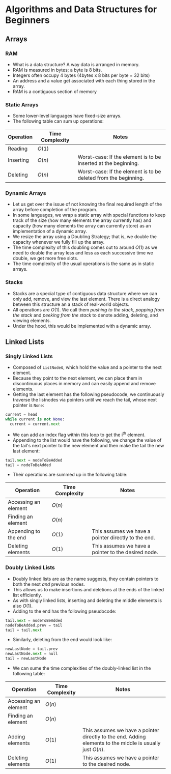 # Algorithms and Data Structures for Beginners

## Arrays

### RAM

- What is a data structure? A way data is arranged in memory.
- RAM is measured in bytes; a byte is 8 bits.
- Integers often occupy 4 bytes (4bytes x 8 bits per byte = 32 bits)
- An address and a value get associated with each thing stored in the array.
- RAM is a contiguous section of memory

### Static Arrays

- Some lower-level languages have fixed-size arrays.
- The following table can sum up operations:

| Operation | Time Complexity | Notes                                                        |
| --------- | --------------- | ------------------------------------------------------------ |
| Reading   | $O(1)$          |                                                              |
| Inserting | $O(n)$          | Worst-case: If the element is to be inserted at the beginning. |
| Deleting  | $O(n)$          | Worst-case: If the element is to be deleted from the beginning. |

### Dynamic Arrays

- Let us get over the issue of not knowing the final required length of the array before completion of the program.
- In some languages, we wrap a static array with special functions to keep track of the size (how many elements the array currently has) and capacity (how many elements the array can currently store) as an implementation of a dynamic array.
- We resize the array using a Doubling Strategy; that is, we double the capacity whenever we fully fill up the array.
- The time complexity of this doubling comes out to around $O(1)$ as we need to double the array less and less as each successive time we double, we get more free slots.
- The time complexity of the usual operations is the same as in static arrays.

### Stacks

- Stacks are a special type of contiguous data structure where we can only add, remove, and view the last element. There is a direct analogy between this structure an a stack of real-world objects.
- All operations are $O(1)$. We call them *pushing to the stack*, *popping from the stack* and *peeking from the stack* to denote adding, deleting, and viewing elements.
- Under the hood, this would be implemented with a dynamic array.

## Linked Lists

### Singly Linked Lists

- Composed of `ListNode`s, which hold the value and a pointer to the next element.
- Because they point to the next element, we can place them in discontinuous places in memory and can easily append and remove elements.
- Getting the last element has the following pseudocode, we continuously traverse the listnodes via pointers until we reach the tail, whose next pointer is `None`:

```py
current = head
while current is not None:
  current = current.next
```

- We can add an index flag within this loop to get the $\text{i}^{\text{th}}$ element.
- Appending to the list would have the following, we change the value of the tail's next pointer to the new element and then make the tail the new last element:

```py
tail.next = nodeToBeAdded
tail = nodeToBeAdded
```

- Their operations are summed up in the following table:

| Operation            | Time Complexity | Notes                                               |
| -------------------- | --------------- | --------------------------------------------------- |
| Accessing an element | $O(n)$          |                                                     |
| Finding an element   | $O(n)$          |                                                     |
| Appending to the end | $O(1)$          | This assumes we have a pointer directly to the end. |
| Deleting elements    | $O(1)$          | This assumes we have a pointer to the desired node. |

### Doubly Linked Lists

- Doubly linked lists are as the name suggests, they contain pointers to both the next *and* previous nodes.
- This allows us to make insertions and deletions at the ends of the linked list efficiently.
- As with singly linked lists, inserting and deleting the middle elements is also $O(1)$.
- Adding to the end has the following pseudocode:

```py
tail.next = nodeToBeAdded
nodeToBeAdded.prev = tail
tail = tail.next
```

- Similarly, deleting from the end would look like:

```py
newLastNode = tail.prev
newLastNode.next = null
tail = newLastNode
```

- We can sume the time complexities of the doubly-linked list in the following table:

| Operation            | Time Complexity | Notes                                               |
| -------------------- | --------------- | --------------------------------------------------- |
| Accessing an element | $O(n)$          |                                                     |
| Finding an element   | $O(n)$          |                                                     |
| Adding elements | $O(1)$          | This assumes we have a pointer directly to the end. Adding elements to the middle is usually just $O(n)$. |
| Deleting elements    | $O(1)$          | This assumes we have a pointer to the desired node. |
